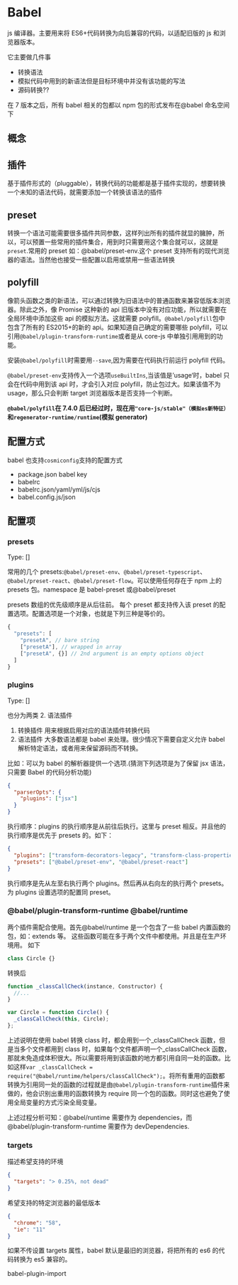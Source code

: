 # Babel

js 编译器。主要用来将 ES6+代码转换为向后兼容的代码，以适配旧版的 js 和浏览器版本。

它主要做几件事

- 转换语法
- 模拟代码中用到的新语法但是目标环境中并没有该功能的写法
- 源码转换??

在 7 版本之后，所有 babel 相关的包都以 npm 包的形式发布在@babel 命名空间下

## 概念

## 插件

基于插件形式的（pluggable），转换代码的功能都是基于插件实现的，想要转换一个未知的语法代码，就需要添加一个转换该语法的插件

## preset

转换一个语法可能需要很多插件共同参数，这样列出所有的插件就显的臃肿，所以，可以预置一些常用的插件集合，用到时只需要用这个集合就可以，这就是`preset`.常用的 preset 如：@babel/preset-env.这个 preset 支持所有的现代浏览器的语法。当然他也接受一些配置以启用或禁用一些语法转换

## polyfill

像箭头函数之类的新语法，可以通过转换为旧语法中的普通函数来兼容低版本浏览器。除此之外，像 Promise 这种新的 api 旧版本中没有对应功能，所以就需要在全局环境中添加这些 api 的模拟方法。这就需要 polyfill。`@babel/polyfill`包中包含了所有的 ES2015+的新的 api。如果知道自己确定的需要哪些 polyfill，可以引用`@babel/plugin-transform-runtime`或者是从 core-js 中单独引用用到的功能。

安装`@babel/polyfill`时需要用`--save`,因为需要在代码执行前运行 polyfill 代码。

`@babel/preset-env`支持传入一个选项`useBuiltIns`,当该值是’usage‘时，babel 只会在代码中用到该 api 时，才会引入对应 polyfill，防止包过大。如果该值不为 usage，那么只会判断 target 浏览器版本是否支持一个判断。

**`@babel/polyfill`在 7.4.0 后已经过时，现在用`"core-js/stable"（模拟es新特征）`和`regenerator-runtime/runtime`(模拟 generator)**

## 配置方式

babel 也支持`cosmiconfig`支持的配置方式

- package.json babel key
- babelrc
- babelrc.json/yaml/yml/js/cjs
- babel.config.js/json

## 配置项

### presets

Type: []

常用的几个 presets:`@babel/preset-env`、`@babel/preset-typescript`、`@babel/preset-react`、`@babel/preset-flow`。可以使用任何存在于 npm 上的 presets 包。namespace 是 babel-preset 或@babel/preset

presets 数组的优先级顺序是从后往前。
每个 preset 都支持传入该 preset 的配置选项。配置选项是一个对象，也就是下列三种是等价的。

```js
{
  "presets": [
    "presetA", // bare string
    ["presetA"], // wrapped in array
    ["presetA", {}] // 2nd argument is an empty options object
  ]
}
```

### plugins

Type: []

也分为两类 2. 语法插件

1. 转换插件 用来根据启用对应的语法插件转换代码
2. 语法插件 大多数语法都是 babel 来处理。很少情况下需要自定义允许 babel 解析特定语法，或者用来保留源码而不转换。

比如：可以为 babel 的解析器提供一个选项.(猜测下列选项是为了保留 jsx 语法，只需要 Babel 的代码分析功能)

```json
{
  "parserOpts": {
    "plugins": ["jsx"]
  }
}
```

执行顺序：plugins 的执行顺序是从前往后执行。这里与 preset 相反。并且他的执行顺序是优先于 presets 的。如下：

```json
{
  "plugins": ["transform-decorators-legacy", "transform-class-properties"],
  "presets": ["@babel/preset-env", "@babel/preset-react"]
}
```

执行顺序是先从左至右执行两个 plugins。然后再从右向左的执行两个 presets。
为 plugins 设置选项的配置同 preset。

### **@babel/plugin-transform-runtime** **@babel/runtime**

两个插件需配合使用。首先@babel/runtime 是一个包含了一些 babel 内置函数的包，如：extends 等。
这些函数可能在多于两个文件中都使用。并且是在生产环境用。
如下

```js
class Circle {}
```

转换后

```js
function _classCallCheck(instance, Constructor) {
  //...
}

var Circle = function Circle() {
  _classCallCheck(this, Circle);
};
```

上述说明在使用 babel 转换 class 时，都会用到一个\_classCallCheck 函数，但是当多个文件都用到 class 时，如果每个文件都声明一个\_classCallCheck 函数，那就未免造成体积很大。所以需要将用到该函数的地方都引用自同一处的函数。比如这样`var _classCallCheck = require("@babel/runtime/helpers/classCallCheck");`。将所有重用的函数都转换为引用同一处的函数的过程就是由`@babel/plugin-transform-runtime`插件来做的，他会识别出重用的函数转换为 require 同一个包的函数。同时这也避免了使用全局变量的方式污染全局变量。

上述过程分析可知：@babel/runtime 需要作为 dependencies，而@babel/plugin-transform-runtime 需要作为 devDependencies.

### targets

描述希望支持的环境

```json
{
  "targets": "> 0.25%, not dead"
}
```

希望支持的特定浏览器的最低版本

```json
{
  "chrome": "58",
  "ie": "11"
}
```

如果不传设置 targets 属性，babel 默认是最旧的浏览器，将把所有的 es6 的代码转换为 es5 兼容的。

babel-plugin-import
